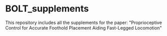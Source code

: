 # BOLT_supplements
This repository includes all the supplements for the paper: "Proprioceptive Control for Accurate Foothold Placement Aiding Fast-Legged Locomotion"
